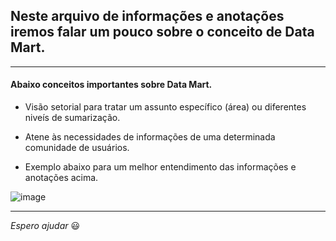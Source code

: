 ## Neste arquivo de informações e anotações iremos falar um pouco sobre o conceito de Data Mart. 

---

#### Abaixo conceitos importantes sobre Data Mart.

* Visão setorial para tratar um assunto específico (área) ou diferentes niveís de sumarização.

* Atene às necessidades de informações de uma determinada comunidade de usuários.

- Exemplo abaixo para um melhor entendimento das informações e anotações acima.

![image](https://user-images.githubusercontent.com/57469401/130892526-4154db75-bedd-4664-ba54-bbfab60ceaff.png)

---

_Espero ajudar_ :smiley: